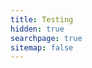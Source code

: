 ```yaml
---
title: Testing
hidden: true
searchpage: true
sitemap: false
---
```

<script defer src="/js/simplelightbox.js"></script><script>function openDoc(e){e.preventDefault(),SimpleLightbox.open({content:'<iframe style="width: 90vw; height: 90vh;" src="https://docs.google.com/gview?embedded=true&url=https://os-vares.com.ba/uploads/Odluka-o-izboru-ponudjaca-kotlovi-Majdan.pdf" frameborder="0" allowfullscreen="true"  allowtransparency="true"></iframe>',elementClass:"slbContentEl"})}</script>